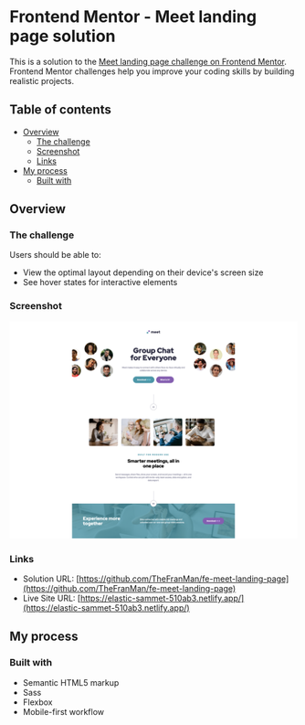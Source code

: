# Frontend Mentor - Meet landing page solution

This is a solution to the [Meet landing page challenge on Frontend Mentor](https://www.frontendmentor.io/challenges/meet-landing-page-rbTDS6OUR). Frontend Mentor challenges help you improve your coding skills by building realistic projects. 

## Table of contents

- [Overview](#overview)
  - [The challenge](#the-challenge)
  - [Screenshot](#screenshot)
  - [Links](#links)
- [My process](#my-process)
  - [Built with](#built-with)

## Overview

### The challenge

Users should be able to:

- View the optimal layout depending on their device's screen size
- See hover states for interactive elements

### Screenshot

![](./screenshot.jpg)

### Links

- Solution URL: [https://github.com/TheFranMan/fe-meet-landing-page](https://github.com/TheFranMan/fe-meet-landing-page)
- Live Site URL: [https://elastic-sammet-510ab3.netlify.app/](https://elastic-sammet-510ab3.netlify.app/)

## My process

### Built with

- Semantic HTML5 markup
- Sass
- Flexbox
- Mobile-first workflow